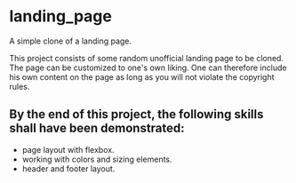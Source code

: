 # landing_page
A simple  clone of a landing page.

This project consists of some random unofficial landing page to be cloned. The page can be customized to one's own liking. One can therefore include his own content on the page as long as you will not violate the copyright rules.

## By the end of this project, the following skills shall have been demonstrated:

- page layout with flexbox.
- working with colors and sizing elements.
- header and footer layout.